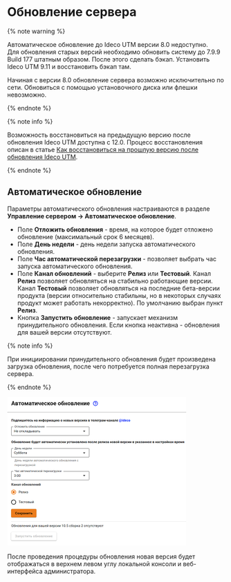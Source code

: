 # Обновление сервера

{% note warning %}

Автоматическое обновление до Ideco UTM версии 8.0 недоступно. \
Для обновления старых версий необходимо обновить систему до 7.9.9 Build 177 штатным образом. После этого сделать бэкап. Установить Ideco UTM 9.11 и восстановить бэкап там. 

Начиная с версии 8.0 обновление сервера возможно исключительно по сети. Обновиться с помощью установочного диска или флешки невозможно.

{% endnote %}

{% note info %}

Возможность восстановиться на предыдущую версию после обновления Ideco UTM доступна с 12.0. Процесс восстановления описан в статье [Как восстановиться на прошлую версию после обновления Ideco UTM](../../ngfw/recipes/popular-recipes/go-back.md).

{% endnote %}

## Автоматическое обновление

Параметры автоматического обновления настраиваются в разделе **Управление сервером -&gt; Автоматическое обновление**.

* Поле **Отложить обновления** - время, на которое будет отложено обновление \(максимальный срок 6 месяцев\).
* Поле **День недели** - день недели запуска автоматического обновления.
* Поле **Час автоматической перезагрузки** - позволяет выбрать час запуска автоматического обновления.
* Поле **Канал обновлений** - выберите **Релиз** или **Тестовый**. Канал **Релиз** позволяет обновляться на стабильно работающие версии. Канал **Тестовый** позволяет обновляться на последние бета-версии продукта \(версии относительно стабильны, но в некоторых случаях продукт может работать некорректно\). По умолчанию выбран пункт **Релиз**.
* Кнопка **Запустить обновление** - запускает механизм принудительного обновления. Если кнопка неактивна - обновления для вашей версии отсутствуют.

{% note info %}

При инициировании принудительного обновления будет произведена загрузка обновления, после чего потребуется полная перезагрузка сервера.

{% endnote %}

![](../../_images/auto-update-server.png)

После проведения процедуры обновления новая версия будет отображаться в верхнем левом углу локальной консоли и веб-интерфейса администратора.

